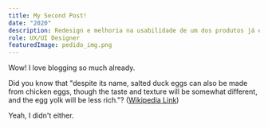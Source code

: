 ```yaml
---
title: My Second Post!
date: "2020"
description: Redesign e melhoria na usabilidade de um dos produtos já existentes da empresa.
role: UX/UI Designer
featuredImage: pedido_img.png
---
```


Wow! I love blogging so much already.

Did you know that "despite its name, salted duck eggs can also be made from
chicken eggs, though the taste and texture will be somewhat different, and the
egg yolk will be less rich."?
([Wikipedia Link](http://en.wikipedia.org/wiki/Salted_duck_egg))

Yeah, I didn't either.
